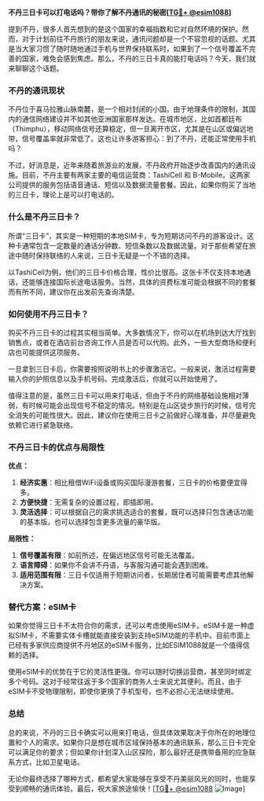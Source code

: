 **不丹三日卡可以打电话吗？带你了解不丹通讯的秘密[[TG💪+ @esim1088](https://t.me/s/esim1088)]**

提到不丹，很多人首先想到的是这个国家的幸福指数和它对自然环境的保护。然而，对于计划前往不丹旅行的朋友来说，通讯问题却是一个不容忽视的话题。尤其是当大家习惯了随时随地通过手机与世界保持联系时，如果到了一个信号覆盖不完善的国家，难免会感到焦虑。那么，不丹的三日卡真的能打电话吗？今天，我们就来聊聊这个话题。

### 不丹的通讯现状

不丹位于喜马拉雅山脉南麓，是一个相对封闭的小国。由于地理条件的限制，其国内的通信网络建设并不如其他亚洲国家那样发达。在城市地区，比如首都廷布（Thimphu），移动网络信号还算稳定，但一旦离开市区，尤其是在山区或偏远地带，信号覆盖率就非常低了。这也让许多游客担心：到了不丹，还能正常使用手机吗？

不过，好消息是，近年来随着旅游业的发展，不丹政府开始逐步改善国内的通讯设施。目前，不丹主要有两家主要的电信运营商：TashiCell 和 B-Mobile。这两家公司提供的服务包括语音通话、短信以及数据流量套餐。因此，如果你购买了当地的三日卡，理论上是可以打电话的。

### 什么是不丹三日卡？

所谓“三日卡”，其实是一种短期的本地SIM卡，专为短期访问不丹的游客设计。这种卡通常包含一定数量的通话分钟数、短信条数以及数据流量。对于那些希望在旅途中随时保持联络的人来说，三日卡无疑是一个不错的选择。

以TashiCell为例，他们的三日卡价格合理，性价比很高。这张卡不仅支持本地通话，还能够连接国际长途电话服务。当然，具体的资费标准可能会根据不同的套餐而有所不同，建议你在出发前先查询清楚。

### 如何使用不丹三日卡？

购买不丹三日卡的过程其实相当简单。大多数情况下，你可以在机场到达大厅找到销售点，或者在酒店前台咨询工作人员是否可以代购。此外，一些大型商场和便利店也可能提供这项服务。

一旦拿到三日卡后，你需要按照说明书上的步骤激活它。一般来说，激活过程需要输入你的护照信息以及手机号码。完成激活后，你就可以开始使用了。

值得注意的是，虽然三日卡可以用来打电话，但由于不丹的网络基础设施相对薄弱，有时候可能会出现信号不稳定的情况。特别是在山区徒步旅行的时候，信号完全消失的可能性很大。因此，建议你在使用三日卡之前做好心理准备，并尽量避免依赖它进行紧急联络。

### 不丹三日卡的优点与局限性

**优点：**

1. **经济实惠**：相比租借WiFi设备或购买国际漫游套餐，三日卡的价格要便宜得多。
2. **方便快捷**：无需复杂的设置过程，即插即用。
3. **灵活选择**：可以根据自己的需求挑选适合的套餐，既可以选择只包含通话功能的基本版，也可以选择包含更多流量的豪华版。

**局限性：**

1. **信号覆盖有限**：如前所述，在偏远地区信号可能无法覆盖。
2. **语言障碍**：如果你不会讲不丹语，与客服沟通可能会遇到困难。
3. **适用范围有限**：三日卡仅适用于短期访问者，长期居住者可能需要考虑其他解决方案。

### 替代方案：eSIM卡

如果你觉得三日卡不太符合你的需求，还可以考虑使用eSIM卡。eSIM卡是一种虚拟SIM卡，不需要实体卡槽就能直接安装到支持eSIM功能的手机中。目前市面上已经有多家供应商提供不丹地区的eSIM卡服务，比如ESIM1088就是一个值得信赖的选择。

使用eSIM卡的优势在于它的灵活性更强。你可以随时切换运营商，甚至同时绑定多个号码。这对于经常往返于多个国家的商务人士来说尤其便利。而且，由于eSIM卡不受物理限制，即使你更换了手机型号，也不必担心无法继续使用。

### 总结

总的来说，不丹的三日卡确实可以用来打电话，但具体效果取决于你所在的地理位置和个人的需求。如果你只是想在城市区域保持基本的通讯联系，那么三日卡完全可以满足你的要求；但如果你计划深入山区探险，那么最好还是携带备用的应急联系方式，比如卫星电话。

无论你最终选择了哪种方式，都希望大家能够在享受不丹美丽风光的同时，也能享受到顺畅的通讯体验。最后，祝大家旅途愉快！[[TG💪+ @esim1088](https://t.me/s/esim1088) ![Image](https://i.postimg.cc/4NQfJmqS/Snipaste-2025-05-13-00-14-12.png)]